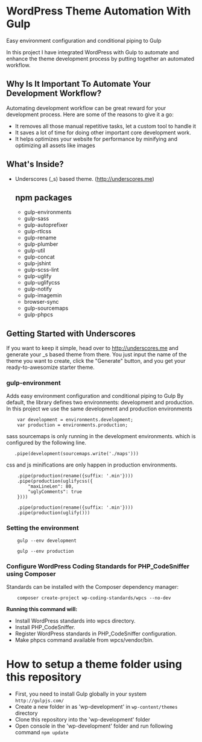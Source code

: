 WordPress Theme Automation With Gulp
====================================
Easy environment configuration and conditional piping to Gulp

In this project I have integrated WordPress with Gulp to automate and enhance the theme development process by putting together an automated workflow.

Why Is It Important To Automate Your Development Workflow?
----------------------
Automating development workflow can be great reward for your development process. Here are some of the reasons to give it a go:

* It removes all those manual repetitive tasks, let a custom tool to handle it
* It saves a lot of time for doing other important core development work.
* It helps optimizes your website for performance by minifying and optimizing all assets like images

What's Inside?
--------------

* Underscores (_s) based theme. (http://underscores.me)

    npm packages
    -
    * gulp-environments
    * gulp-sass
    * gulp-autoprefixer
    * gulp-rtlcss
    * gulp-rename
    * gulp-plumber
    * gulp-util
    * gulp-concat
    * gulp-jshint
    * gulp-scss-lint
    * gulp-uglify
    * gulp-uglifycss
    * gulp-notify
    * gulp-imagemin
    * browser-sync
    * gulp-sourcemaps
    * gulp-phpcs

Getting Started with Underscores
---
If you want to keep it simple, head over to http://underscores.me and generate your _s based theme from there. You just input the name of the theme you want to create, click the "Generate" button, and you get your ready-to-awesomize starter theme.

### gulp-environment
Adds easy environment configuration and conditional piping to Gulp
By default, the library defines two environments: development and production.
In this project we use the same development and production environments 
```
    var development = environments.development;
    var production = environments.production;
```

sass sourcemaps is only running in the development environments. which is configured by the following line.
```   
   .pipe(development(sourcemaps.write('./maps')))
```

css and js minifications are only happen in production environments.
```
    .pipe(production(rename({suffix: '.min'})))
    .pipe(production(uglifycss({
        "maxLineLen": 80,
        "uglyComments": true
    })))
```
```
    .pipe(production(rename({suffix: '.min'})))
    .pipe(production(uglify()))
```

### Setting the environment
```
    gulp --env development
```
```
    gulp --env production
```

### Configure WordPress Coding Standards for PHP_CodeSniffer using Composer

Standards can be installed with the Composer dependency manager:
```
    composer create-project wp-coding-standards/wpcs --no-dev
```
**Running this command will:**

* Install WordPress standards into wpcs directory.
* Install PHP_CodeSniffer.
* Register WordPress standards in PHP_CodeSniffer configuration.
* Make phpcs command available from wpcs/vendor/bin.

How to setup a theme folder using this repository
==
* First, you need to install Gulp globally in your system
    ```http://gulpjs.com/```
* Create a new folder in as 'wp-development' in ```wp-content/themes``` directory 
* Clone this repository into the 'wp-development' folder
* Open console in the 'wp-development' folder and run following command 
    ```npm update```